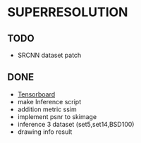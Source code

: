 # SUPERRESOLUTION
## TODO
* SRCNN dataset patch
## DONE
* [Tensorboard](https://github.com/yunjey/pytorch-tutorial/tree/master/tutorials/04-utils/tensorboard)
* make Inference script
* addition metric ssim
* implement psnr to skimage
* inference 3 dataset (set5,set14,BSD100)
* drawing info result
